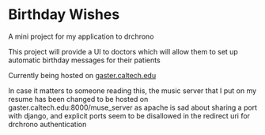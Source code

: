 # Birthday Wishes
A mini project for my application to drchrono

This project will provide a UI to doctors which will allow them to set up
automatic birthday messages for their patients

Currently being hosted on [gaster.caltech.edu](gaster.caltech.edu)

In case it matters to someone reading this, the music server that I put on 
my resume has been changed to be hosted on gaster.caltech.edu:8000/muse_server 
as apache is sad about sharing a port with django, and explicit ports seem to be 
disallowed in the redirect uri for drchrono authentication
